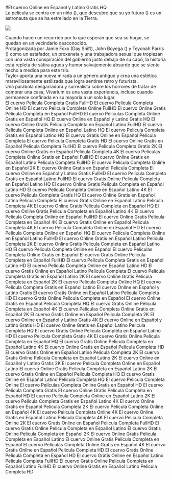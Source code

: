 #El cuervo Online en Espanol y Latino Gratis HQ  
La película se centra en un niño (), que descubre que su yo futuro () es un astronauta que se ha estrellado en la Tierra.  
  
[![](https://i.imgur.com/qSNzIqt.png)](https://movie.rssnews.media/FeTzDRm.php)  
  
Cuando hacen un recorrido por lo que esperan que sea su hogar, se quedan en un vecindario desconocido.  
Protagonizada por Jamie Foxx (Day Shift), John Boyega () y Teyonah Parris () como un estafador, un proxeneta y una trabajadora sexual que tropiezan con una vasta conspiración del gobierno justo debajo de su capó, la historia está repleta de sátira aguda y humor salvajemente absurdo que se siente hecho a medida para este trío.  
Taylor aporta una nueva mirada a un género antiguo y crea una estética maravillosamente estilizada que logra sentirse retro y futurista.  
Una parábola desgarradora y surrealista sobre los horrores de tratar de comprar una casa, Vivarium es una vasta experiencia, incluso cuando permanece confinada en su mayoría a un solo lugar.  
El cuervo Pelicula Completa Gratis FullHD
El cuervo Pelicula Completa Online HD
El cuervo Pelicula Completa Online FullHD
El cuervo Online Gratis Pelicula Completa en Español FullHD
El cuervo Películas Completa Online Gratis en Español HQ
El cuervo Online en Español y Latino Gratis HQ
El cuervo Online Gratis Pelicula Completa en Español Latino FullHD
El cuervo Película Completa Online en Español Latino HQ
El cuervo Película Completa Gratis en Español Latino HQ
El cuervo Gratis Online en Español Pelicula Completa
El cuervo Pelicula Completa Gratis HD
El cuervo Online Gratis en Español Pelicula Completa FullHD
El cuervo Pelicula Completa Gratis 2K
El cuervo Online Gratis en Español Pelicula Completa 4K
El cuervo Películas Completa Online Gratis en Español FullHD
El cuervo Online Gratis en Español Latino Pelicula Completa FullHD
El cuervo Película Completa Online en Español 2K
El cuervo Online Gratis en Español Pelicula Completa
El cuervo Online en Español y Latino Gratis FullHD
El cuervo Película Completa Gratis en Español Latino FullHD
El cuervo Gratis Online Pelicula Completa en Español Latino HQ
El cuervo Online Gratis Pelicula Completa en Español Latino HD
El cuervo Película Completa Online en Español Latino 4K
El cuervo Pelicula Completa Gratis HQ
El cuervo Online Gratis en Español Latino Pelicula Completa
El cuervo Gratis Online en Español Latino Pelicula Completa 4K
El cuervo Online Gratis Pelicula Completa en Español HQ
El cuervo Online Gratis Pelicula Completa en Español Latino 4K
El cuervo Película Completa Online en Español FullHD
El cuervo Online Gratis Pelicula Completa en Español 4K
El cuervo Gratis Online en Español Pelicula Completa 4K
El cuervo Película Completa Online en Español HD
El cuervo Película Completa Online en Español HQ
El cuervo Película Completa Online en Español Latino FullHD
El cuervo Online Gratis en Español Latino Pelicula Completa 2K
El cuervo Online Gratis Pelicula Completa en Español Latino HQ
El cuervo Película Completa Online en Español
El cuervo Películas Completa Online Gratis en Español
El cuervo Gratis Online Pelicula Completa en Español FullHD
El cuervo Película Completa Gratis en Español Latino HD
El cuervo Película Completa Online en Español Latino HD
El cuervo Gratis Online en Español Latino Pelicula Completa
El cuervo Película Completa Gratis en Español Latino 2K
El cuervo Online Gratis Pelicula Completa en Español 2K
El cuervo Pelicula Completa Online HQ
El cuervo Película Completa Gratis en Español Latino
El cuervo Online en Español y Latino Gratis
El cuervo Gratis Online en Español Latino Pelicula Completa HD
El cuervo Gratis Online Pelicula Completa en Español
El cuervo Online Gratis en Español Pelicula Completa HQ
El cuervo Gratis Online Pelicula Completa en Español 4K
El cuervo Películas Completa Online Gratis en Español 2K
El cuervo Gratis Online en Español Pelicula Completa 2K
El cuervo Online en Español y Latino Gratis 4K
El cuervo Online en Español y Latino Gratis HD
El cuervo Online Gratis en Español Latino Pelicula Completa HQ
El cuervo Gratis Online Pelicula Completa en Español Latino HD
El cuervo Pelicula Completa Gratis 4K
El cuervo Gratis Online Pelicula Completa en Español HQ
El cuervo Gratis Online Pelicula Completa en Español Latino 4K
El cuervo Online Gratis en Español Pelicula Completa HD
El cuervo Gratis Online en Español Latino Pelicula Completa 2K
El cuervo Gratis Online Pelicula Completa en Español Latino 2K
El cuervo Online en Español y Latino Gratis 2K
El cuervo Película Completa Online en Español Latino
El cuervo Online Gratis Pelicula Completa en Español Latino 2K
El cuervo Gratis Online en Español Pelicula Completa HQ
El cuervo Gratis Online en Español Latino Pelicula Completa HQ
El cuervo Pelicula Completa Online
El cuervo Películas Completa Online Gratis en Español HD
El cuervo Pelicula Completa Gratis
El cuervo Online Gratis Pelicula Completa en Español HD
El cuervo Película Completa Online en Español Latino 2K
El cuervo Película Completa Gratis en Español Latino 4K
El cuervo Online Gratis en Español Pelicula Completa 2K
El cuervo Película Completa Online en Español 4K
El cuervo Pelicula Completa Online 4K
El cuervo Online Gratis en Español Latino Pelicula Completa 4K
El cuervo Pelicula Completa Online 2K
El cuervo Gratis Online en Español Pelicula Completa FullHD
El cuervo Gratis Online Pelicula Completa en Español Latino
El cuervo Gratis Online Pelicula Completa en Español 2K
El cuervo Online Gratis Pelicula Completa en Español Latino
El cuervo Online Gratis Pelicula Completa en Español
El cuervo Películas Completa Online Gratis en Español 4K
El cuervo Gratis Online en Español Pelicula Completa HD
El cuervo Gratis Online Pelicula Completa en Español HD
El cuervo Gratis Online en Español Latino Pelicula Completa FullHD
El cuervo Gratis Online Pelicula Completa en Español Latino FullHD
El cuervo Online Gratis en Español Latino Pelicula Completa HD